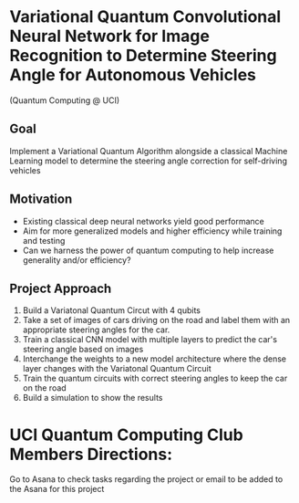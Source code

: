 # Variational Quantum Convolutional Neural Network for Image Recognition to Determine Steering Angle for Autonomous Vehicles 
(Quantum Computing @ UCI)

## Goal
Implement a Variational Quantum Algorithm alongside a classical Machine Learning model to determine the steering angle correction for self-driving vehicles

## Motivation
* Existing classical deep neural networks yield good performance
* Aim for more generalized models and higher efficiency while training and testing
* Can we harness the power of quantum computing to help increase generality and/or efficiency?

## Project Approach
1. Build a Variatonal Quantum Circut with 4 qubits
2. Take a set of images of cars driving on the road and label them with an appropriate steering angles for the car.
3. Train a classical CNN model with multiple layers to predict the car's steering angle based on images
4. Interchange the weights to a new model architecture where the dense layer changes with the Variatonal Quantum Circuit
5. Train the quantum circuits with correct steering angles to keep the car on the road
6. Build a simulation to show the results


# UCI Quantum Computing Club Members Directions: 
Go to Asana to check tasks regarding the project or email to be added to the Asana for this project
